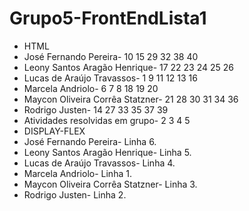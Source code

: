 # Grupo5-FrontEndLista1
* HTML
* José Fernando Pereira- 10 15 29 32 38 40
* Leony Santos Aragão Henrique- 17 22 23 24 25 26
* Lucas de Araújo Travassos- 1 9 11 12 13 16
* Marcela Andriolo- 6 7 8 18 19 20 
* Maycon Oliveira Corrêa Statzner- 21 28 30 31 34 36
* Rodrigo Justen- 14 27 33 35 37 39
* Atividades resolvidas em grupo- 2 3 4 5 
* DISPLAY-FLEX
* José Fernando Pereira- Linha 6.
* Leony Santos Aragão Henrique- Linha 5.
* Lucas de Araújo Travassos- Linha 4.
* Marcela Andriolo- Linha 1.
* Maycon Oliveira Corrêa Statzner- Linha 3.
* Rodrigo Justen- Linha 2.
